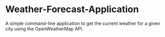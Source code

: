 # Weather-Forecast-Application
A simple command-line application to get the current weather for a given city using the OpenWeatherMap API.
